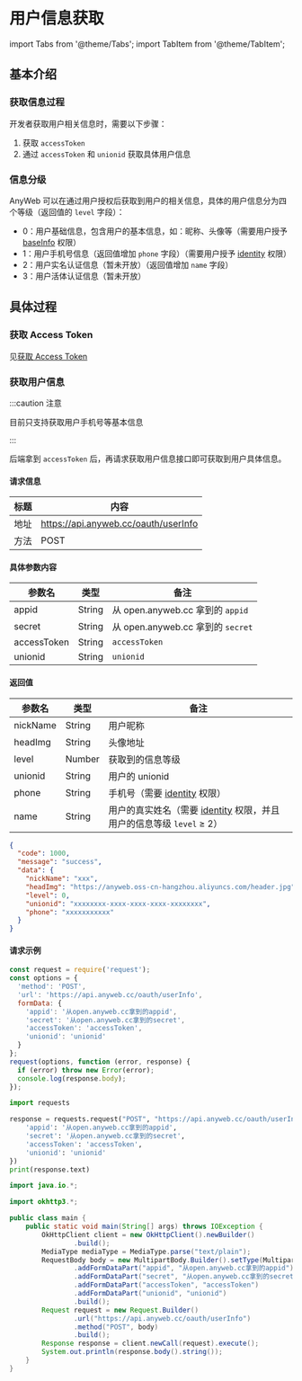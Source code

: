 # 用户信息获取

import Tabs from '@theme/Tabs'; import TabItem from '@theme/TabItem';

## 基本介绍

### 获取信息过程

开发者获取用户相关信息时，需要以下步骤：

1. 获取 `accessToken`
2. 通过 `accessToken` 和 `unionid` 获取具体用户信息

### 信息分级

AnyWeb 可以在通过用户授权后获取到用户的相关信息，具体的用户信息分为四个等级（返回值的 `level` 字段）：

- 0：用户基础信息，包含用户的基本信息，如：昵称、头像等（需要用户授予 [baseInfo](https://wiki.anyweb.cc/docs/usage#conflux) 权限）
- 1：用户手机号信息（返回值增加 `phone` 字段）（需要用户授予 [identity](https://wiki.anyweb.cc/docs/usage#conflux) 权限）
- 2：用户实名认证信息（暂未开放）（返回值增加 `name` 字段）
- 3：用户活体认证信息（暂未开放）

## 具体过程

### 获取 Access Token

见[获取 Access Token](https://wiki.anyweb.cc/docs/OAuth/accessToken)

### 获取用户信息

:::caution 注意

目前只支持获取用户手机号等基本信息

:::

后端拿到 `accessToken` 后，再请求获取用户信息接口即可获取到用户具体信息。

#### 请求信息

| 标题   | 内容                                   |
|------|--------------------------------------|
| 地址   | https://api.anyweb.cc/oauth/userInfo |
| 方法   | POST                                 |

#### 具体参数内容

| 参数名         | 类型     | 备注                            |
|-------------|--------|-------------------------------|
| appid       | String | 从 open.anyweb.cc 拿到的 `appid`  |
| secret      | String | 从 open.anyweb.cc 拿到的 `secret` |
| accessToken | String | `accessToken`                 |
| unionid     | String | `unionid`                     |

#### 返回值

| 参数名      | 类型     | 备注                                                                                         |
|----------|--------|--------------------------------------------------------------------------------------------|
| nickName | String | 用户昵称                                                                                       |
| headImg  | String | 头像地址                                                                                       |
| level    | Number | 获取到的信息等级                                                                                   |
| unionid  | String | 用户的 unionid                                                                                |
| phone    | String | 手机号（需要 [identity](https://wiki.anyweb.cc/docs/usage#conflux) 权限）                           |
| name     | String | 用户的真实姓名（需要 [identity](https://wiki.anyweb.cc/docs/usage#conflux) 权限，并且用户的信息等级 `level` ≥ 2） |

```json
{
  "code": 1000,
  "message": "success",
  "data": {
    "nickName": "xxx",
    "headImg": "https://anyweb.oss-cn-hangzhou.aliyuncs.com/header.jpg",
    "level": 0,
    "unionid": "xxxxxxxx-xxxx-xxxx-xxxx-xxxxxxxx",
    "phone": "xxxxxxxxxxx"
  }
}
```

#### 请求示例

<Tabs>
<TabItem value="js" label="Node">

```javascript
const request = require('request');
const options = {
  'method': 'POST',
  'url': 'https://api.anyweb.cc/oauth/userInfo',
  formData: {
    'appid': '从open.anyweb.cc拿到的appid',
    'secret': '从open.anyweb.cc拿到的secret',
    'accessToken': 'accessToken',
    'unionid': 'unionid'
  }
};
request(options, function (error, response) {
  if (error) throw new Error(error);
  console.log(response.body);
});
```

</TabItem>
<TabItem value="py" label="Python">

```py
import requests

response = requests.request("POST", "https://api.anyweb.cc/oauth/userInfo", data={
    'appid': '从open.anyweb.cc拿到的appid',
    'secret': '从open.anyweb.cc拿到的secret',
    'accessToken': 'accessToken',
    'unionid': 'unionid'
})
print(response.text)
```

</TabItem>
<TabItem value="java" label="Java">

```java
import java.io.*;

import okhttp3.*;

public class main {
    public static void main(String[] args) throws IOException {
        OkHttpClient client = new OkHttpClient().newBuilder()
                .build();
        MediaType mediaType = MediaType.parse("text/plain");
        RequestBody body = new MultipartBody.Builder().setType(MultipartBody.FORM)
                .addFormDataPart("appid", "从open.anyweb.cc拿到的appid")
                .addFormDataPart("secret", "从open.anyweb.cc拿到的secret")
                .addFormDataPart("accessToken", "accessToken")
                .addFormDataPart("unionid", "unionid")
                .build();
        Request request = new Request.Builder()
                .url("https://api.anyweb.cc/oauth/userInfo")
                .method("POST", body)
                .build();
        Response response = client.newCall(request).execute();
        System.out.println(response.body().string());
    }
}

```

</TabItem>
</Tabs>


